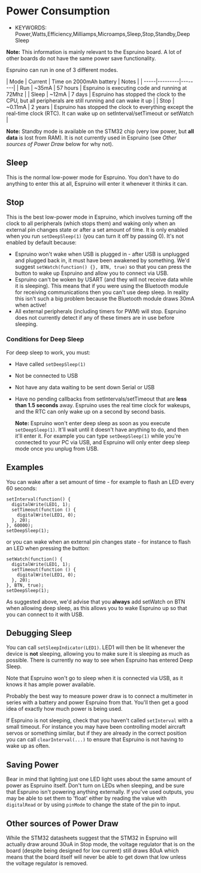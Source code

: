 <!--- Copyright (c) 2013 Gordon Williams, Pur3 Ltd. See the file LICENSE for copying permission. -->
Power Consumption
===============

* KEYWORDS: Power,Watts,Efficiency,Milliamps,Microamps,Sleep,Stop,Standby,Deep Sleep

**Note:** This information is mainly relevant to the Espruino board. A lot of other boards do not have the same power save functionality.

Espruino can run in one of 3 different modes.

| Mode | Current | Time on 2000mAh battery | Notes |
| -----|---------|--------|
| Run | ~35mA | 57 hours | Espruino is executing code and running at 72Mhz |
| Sleep | ~12mA | 7 days | Espruino has stopped the clock to the CPU, but all peripherals are still running and can wake it up |
| Stop | ~0.11mA | 2 years | Espruino has stopped the clock to everything except the real-time clock (RTC). It can wake up on setInterval/setTimeout or setWatch |

**Note:** Standby mode is available on the STM32 chip (very low power, but **all data** is lost from RAM). It is not currently used in Espruino (see _Other sources of Power Draw_ below for why not).

Sleep
----

This is the normal low-power mode for Espruino. You don't have to do anything to enter this at all, Espruino will enter it whenever it thinks it can.

Stop
----

This is the best low-power mode in Espruino, which involves turning off the clock to all peripherals (which stops them) and waking only when an external pin changes state or after a set amount of time. It is only enabled when you run ```setDeepSleep(1)``` (you can turn it off by passing 0). It's not enabled by default because:

* Espruino won't wake when USB is plugged in - after USB is unplugged and plugged back in, it must have been awakened by something. We'd suggest ```setWatch(function() {}, BTN, true)``` so that you can press the button to wake up Espruino and allow you to connect via USB.
* Espruino can't be woken by USART (and they will not receive data while it is sleeping). This means that if you were using the Bluetooth module for receiving communications then you can't use deep sleep. In reality this isn't such a big problem because the Bluetooth module draws 30mA when active!
* All external peripherals (including timers for PWM) will stop. Espruino does not currently detect if any of these timers are in use before sleeping.

### Conditions for Deep Sleep

For deep sleep to work, you must:

* Have called ```setDeepSleep(1)```
* Not be connected to USB
* Not have any data waiting to be sent down Serial or USB
* Have no pending callbacks from setIntervals/setTimeout that are **less than 1.5 seconds** away. Espruino uses the real time clock for wakeups, and the RTC can only wake up on a second by second basis.

  **Note:** Espruino won't enter deep sleep as soon as you execute ```setDeepSleep(1)```. It'll wait until it doesn't have anything to do, and then it'll enter it. For example you can type ```setDeepSleep(1)``` while you're connected to your PC via USB, and Espruino will only enter deep sleep mode once you unplug from USB. 

Examples
-------

You can wake after a set amount of time - for example to flash an LED every 60 seconds:

```
setInterval(function() {
  digitalWrite(LED1, 1);
  setTimeout(function () {
    digitalWrite(LED1, 0);
  }, 20);
}, 60000);
setDeepSleep(1);
```

or you can wake when an external pin changes state - for instance to flash an LED when pressing the button:

```
setWatch(function() {
  digitalWrite(LED1, 1);
  setTimeout(function () {
    digitalWrite(LED1, 0);
  }, 20);
}, BTN, true);
setDeepSleep(1);
```

As suggested above, we'd advise that you **always** add setWatch on BTN when allowing deep sleep, as this allows you to wake Espruino up so that you can connect to it with USB.

Debugging Sleep
-------------

You can call ```setSleepIndicator(LED1)```. LED1 will then be lit whenever the device is **not** sleeping, allowing you to make sure it is sleeping as much as possible. There is currently no way to see when Espruino has entered Deep Sleep.

Note that Espruino won't go to sleep when it is connected via USB, as it knows it has ample power available.

Probably the best way to measure power draw is to connect a multimeter in series with a battery and power Espruino from that. You'll then get a good idea of exactly how much power is being used.

If Espruino is not sleeping, check that you haven't called ```setInterval``` with a small timeout. For instance you may have been controlling model aircraft servos or something similar, but if they are already in the correct position you can call ```clearInterval(...)``` to ensure that Espruino is not having to wake up as often.

Saving Power
-----------

Bear in mind that lighting just one LED light uses about the same amount of power as Espruino itself. Don't turn on LEDs when sleeping, and be sure that Espruino isn't powering anything externally. If you've used outputs, you may be able to set them to 'float' either by reading the value with ```digitalRead``` or by using ```pinMode``` to change the state of the pin to input.

Other sources of Power Draw
------------------------

While the STM32 datasheets suggest that the STM32 in Espruino will actually draw around 30uA in Stop mode, the voltage regulator that is on the board (despite being designed for low current) still draws 80uA which means that the board itself will never be able to get down that low unless the voltage regulator is removed.
